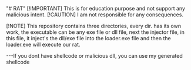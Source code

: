 "# RAT"
[!IMPORTANT] 
This is for education purpose and not support any malicious intent.
[!CAUTION]
I am not responsible for any consequences.

[!NOTE] 
This repository contains three directories, every dir. has its own work, the executable can be any exe file or dll file, next the injector file, in this file, it inject's the dll/exe file into the loader.exe file and then the loader.exe will execute our rat.

---If you dont have shellcode or malicious dll, you can use my generated shellcode 
